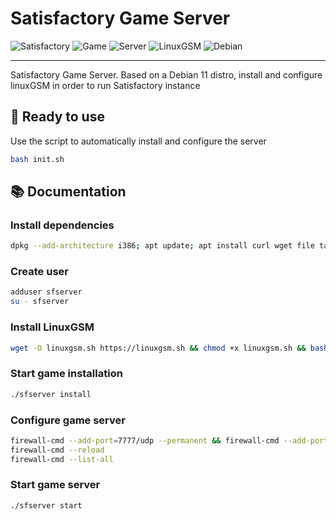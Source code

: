 # Satisfactory Game Server

![Satisfactory](https://img.shields.io/badge/Satisfactory-000000)
![Game](https://img.shields.io/badge/Game-000000)
![Server](https://img.shields.io/badge/Server-000000)
![LinuxGSM](https://img.shields.io/badge/LinuxGSM-000000)
![Debian](https://img.shields.io/badge/Debian-000000)

---


Satisfactory Game Server. Based on a Debian 11 distro, install and configure linuxGSM in order to run Satisfactory instance

## 🚀 Ready to use

Use the script to automatically install and configure the server

```sh
bash init.sh
```

## 📚 Documentation

### Install dependencies

```sh
dpkg --add-architecture i386; apt update; apt install curl wget file tar bzip2 gzip unzip bsdmainutils python3 util-linux ca-certificates binutils bc jq tmux netcat lib32gcc-s1 lib32stdc++6 libsdl2-2.0-0:i386 distro-info firewalld nodejs
```

### Create user

```sh
adduser sfserver
su - sfserver
```

### Install LinuxGSM

```sh
wget -O linuxgsm.sh https://linuxgsm.sh && chmod +x linuxgsm.sh && bash linuxgsm.sh sfserver
```

### Start game installation

```sh
./sfserver install
```

### Configure game server

```sh
firewall-cmd --add-port=7777/udp --permanent && firewall-cmd --add-port=15777/udp --permanent && firewall-cmd --add-port=15000/udp --permanent
firewall-cmd --reload
firewall-cmd --list-all
```

### Start game server

```sh
./sfserver start
```